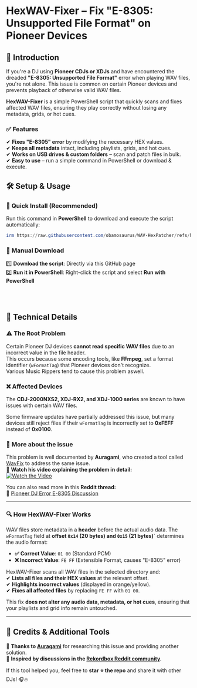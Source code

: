 # HexWAV-Fixer – Fix "E-8305: Unsupported File Format" on Pioneer Devices  

## 🚀 Introduction  

If you're a DJ using **Pioneer CDJs or XDJs** and have encountered the dreaded **"E-8305: Unsupported File Format"** error when playing WAV files, you're not alone. This issue is common on certain Pioneer devices and prevents playback of otherwise valid WAV files.  

**HexWAV-Fixer** is a simple PowerShell script that quickly scans and fixes affected WAV files, ensuring they play correctly without losing any metadata, grids, or hot cues.  

### ✅ Features  
✔ **Fixes "E-8305" error** by modifying the necessary HEX values.  
✔ **Keeps all metadata** intact, including playlists, grids, and hot cues.  
✔ **Works on USB drives & custom folders** – scan and patch files in bulk.  
✔ **Easy to use** – run a simple command in PowerShell or download & execute.  

## 🛠️ Setup & Usage  

### 🔹 **Quick Install (Recommended)**  
Run this command in **PowerShell** to download and execute the script automatically:  
```powershell
irm https://raw.githubusercontent.com/obamosaurus/WAV-HexPatcher/refs/heads/main/hexPatcher.ps1 | iex
```

### 🔹 **Manual Download**  
1️⃣ **Download the script**: Directly via this GitHub page   
2️⃣ **Run it in PowerShell**: Right-click the script and select **Run with PowerShell**  


<br></br>
## 🔬 Technical Details  

### ⚠️ **The Root Problem**  

Certain Pioneer DJ devices **cannot read specific WAV files** due to an incorrect value in the file header.   
This occurs because some encoding tools, like **FFmpeg**, set a format identifier (`wFormatTag`) that Pioneer devices don't recognize.   
Various Music Rippers tend to cause this problem aswell.

### ❌ **Affected Devices**  
The **CDJ-2000NXS2, XDJ-RX2, and XDJ-1000 series** are known to have issues with certain WAV files.  

Some firmware updates have partially addressed this issue, but many devices still reject files if their `wFormatTag` is incorrectly set to **0xFEFF** instead of **0x0100**.  

### 🔎 **More about the issue**  
This problem is well documented by **Auragami**, who created a tool called [WavFix](https://github.com/Auragami/WavFix) to address the same issue.  
🎥 **Watch his video explaining the problem in detail:**  
[![Watch the Video](https://img.youtube.com/vi/ain9SgBfgRY/0.jpg)](https://www.youtube.com/watch?v=ain9SgBfgRY)  

You can also read more in this **Reddit thread:**  
🔗 [Pioneer DJ Error E-8305 Discussion](https://www.reddit.com/r/Rekordbox/comments/12zsadj/pioneer_dj_error_e8305_unsupported_file_format/)  

---

### 🔍 **How HexWAV-Fixer Works**  

WAV files store metadata in a **header** before the actual audio data. The `wFormatTag` field at **offset `0x14` (20 bytes) and `0x15` (21 bytes)`** determines the audio format:  

- **✅ Correct Value**: `01 00` (Standard PCM)  
- **❌ Incorrect Value**: `FE FF` (Extensible Format, causes "E-8305" error)  

HexWAV-Fixer scans all WAV files in the selected directory and:  
✔ **Lists all files and their HEX values** at the relevant offset.  
✔ **Highlights incorrect values** (displayed in orange/yellow).  
✔ **Fixes all affected files** by replacing `FE FF` with `01 00`.  

This fix **does not alter any audio data, metadata, or hot cues**, ensuring that your playlists and grid info remain untouched.  

---

## 🤝 Credits & Additional Tools  

🔹 **Thanks to [Auragami](https://github.com/Auragami/WavFix)** for researching this issue and providing another solution.  
🔹 **Inspired by discussions in the [Rekordbox Reddit community](https://www.reddit.com/r/Rekordbox/comments/12zsadj/pioneer_dj_error_e8305_unsupported_file_format/).**  

If this tool helped you, feel free to **star ⭐ the repo** and share it with other DJs! 🎧🔥
